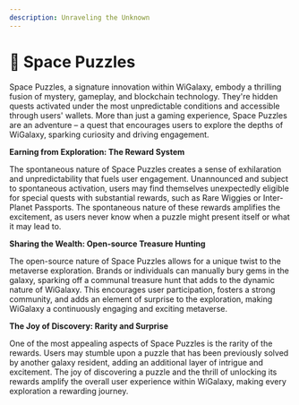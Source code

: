 ```yaml
---
description: Unraveling the Unknown
---
```


# 💎 Space Puzzles

Space Puzzles, a signature innovation within WiGalaxy, embody a thrilling fusion of mystery, gameplay, and blockchain technology. They're hidden quests activated under the most unpredictable conditions and accessible through users' wallets. More than just a gaming experience, Space Puzzles are an adventure – a quest that encourages users to explore the depths of WiGalaxy, sparking curiosity and driving engagement.



**Earning from Exploration: The Reward System**

The spontaneous nature of Space Puzzles creates a sense of exhilaration and unpredictability that fuels user engagement. Unannounced and subject to spontaneous activation, users may find themselves unexpectedly eligible for special quests with substantial rewards, such as Rare Wiggies or Inter-Planet Passports. The spontaneous nature of these rewards amplifies the excitement, as users never know when a puzzle might present itself or what it may lead to.



**Sharing the Wealth: Open-source Treasure Hunting**

The open-source nature of Space Puzzles allows for a unique twist to the metaverse exploration. Brands or individuals can manually bury gems in the galaxy, sparking off a communal treasure hunt that adds to the dynamic nature of WiGalaxy. This encourages user participation, fosters a strong community, and adds an element of surprise to the exploration, making WiGalaxy a continuously engaging and exciting metaverse.



**The Joy of Discovery: Rarity and Surprise**

One of the most appealing aspects of Space Puzzles is the rarity of the rewards. Users may stumble upon a puzzle that has been previously solved by another galaxy resident, adding an additional layer of intrigue and excitement. The joy of discovering a puzzle and the thrill of unlocking its rewards amplify the overall user experience within WiGalaxy, making every exploration a rewarding journey.
